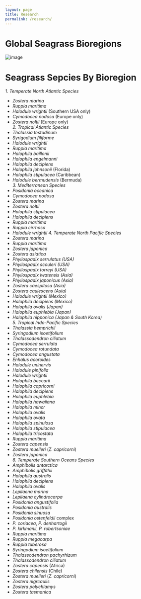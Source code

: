 ```yaml
---
layout: page
title: Research
permalink: /research/
---	
```


# Global Seagrass Bioregions

![image](https://marinegeo.github.io/seagrassnet-web/assets/research/bioregions-map.png)

# Seagrass Sepcies By Bioregion  
_1. Temperate North Atlantic Species_
* *Zostera marina*
* *Ruppia maritima*
* *Halodule wrightii* (Southern USA only)
* *Cymodocea nodosa* (Europe only)
* *Zostera noltii* (Europe only)  
_2. Tropical Atlantic Species_
* *Thalassia testudinum*
* *Syrigodium filiforme*
* *Halodule wrightii*
* *Ruppia maritima*
* *Halophila baillonii*
* *Halophila engelmanni*
* *Halophila decipiens*
* *Halophila johnsonii* (Florida)
* *Halophila stipulacea* (Caribbean)
* *Halodule bermudensis* (Bermuda)  
_3. Mediterranean Species_
* *Posidonia oceanica* 
* *Cymodocea nodosa*
* *Zostera marina*
* *Zostera noltii*
* *Halophila stipulacea*
* *Halophila decipiens*
* *Ruppia maritima*
* *Ruppia cirrhosa*
* *Halodule wrightii* 
_4. Temperate North Pacific Species_
* *Zostera marina*
* *Ruppia maritima*
* *Zostera japonica*
* *Zostera asiatica*
* *Phyllospadix serrulatus (USA)*
* *Phyllospadix scouleri (USA)*
* *Phyllospadix torreyi (USA)*
* *Phyllospadix iwatensis (Asia)*
* *Phyllospadix japonicus (Asia)*
* *Zostera caespitosa (Asia)*
* *Zostera caulescens (Asia)*
* *Halodule wrightii (Mexico)*
* *Halophila decipiens (Mexico)*
* *Halophila ovalis (Japan)*
* *Halophila euphlebia (Japan)*
* *Halophila nipponica (Japan & South Korea)*  
_5. Tropical Indo-Pacific Species_
* *Thalassia hemprichii*
* *Syringodium isoetifolium*
* *Thalassodendron ciliatum*
* *Cymodocea serrulata*
* *Cymodocea rotundata*
* *Cymodocea angustata*
* *Enhalus acoroides*
* *Halodule uninervis*
* *Halodule pinifolia*
* *Halodule wrightii*
* *Halophila beccarii*
* *Halophila capricorni*
* *Halophila decipiens*
* *Halophila euphlebia*
* *Halophila hawaiiana*
* *Halophila minor*
* *Halophila ovalis*
* *Halophila ovata*
* *Halophila spinulosa*
* *Halophila stipulacea*
* *Halophila tricostata*
* *Ruppia maritima*
* *Zostera capensis*
* *Zostera muelleri* (*Z. capricorni*)
* *Zostera japonica*  
_6. Temperate Southern Oceans Species_
* *Amphibolis antarctica*
* *Amphibolis griffithii*
* *Halophila australis*
* *Halophila decipiens*
* *Halophila ovalis*
* *Lepilaena marina*
* *Lepilaena cylindrocarpa*
* *Posidonia angustifolia*
* *Posidonia australis*
* *Posidonia sinuosa*
* *Posidonia ostenfeldii* complex
* *P. coriacea*, *P. denhartogii*
* *P. kirkmanii*, *P. robertsoniae*
* *Ruppia maritima*
* *Ruppia megacarpa*
* *Ruppia tuberosa*
* *Syringodium isoetifolium*
* *Thalassodendron pachyrhizum*
* *Thalassodendron ciliatum*
* *Zostera capensis* (Africa)
* *Zostera chilensis* (Chile)
* *Zostera muelleri* (*Z. capricorni*)
* *Zostera nigrcaulis*
* *Zostera polychlamys*
* *Zostera tasmanica*

 




